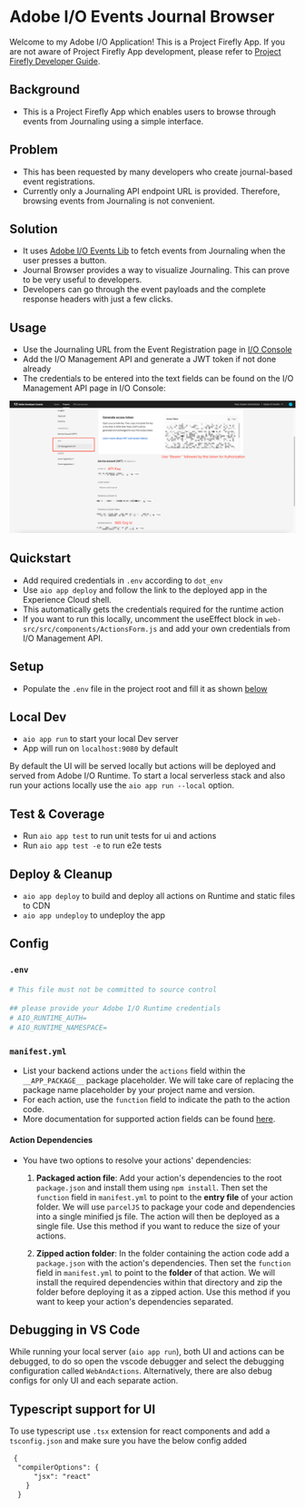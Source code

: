 # Adobe I/O Events Journal Browser

Welcome to my Adobe I/O Application! This is a Project Firefly App. If you are not aware of Project Firefly App development, please refer to [Project Firefly Developer Guide](https://github.com/AdobeDocs/project-firefly).

## Background

- This is a Project Firefly App which enables users to browse through events from Journaling using a simple interface.

## Problem

- This has been requested by many developers who create journal-based event registrations. 
- Currently only a Journaling API endpoint URL is provided. Therefore, browsing events from Journaling is not convenient.

## Solution

- It uses [Adobe I/O Events Lib](https://github.com/adobe/aio-lib-events) to fetch events from Journaling when the user presses a button.
- Journal Browser provides a way to visualize Journaling. This can prove to be very useful to developers.
- Developers can go through the event payloads and the complete response headers with just a few clicks.

## Usage

- Use the Journaling URL from the Event Registration page in [I/O Console](console.adobe.io)
- Add the I/O Management API and generate a JWT token if not done already
- The credentials to be entered into the text fields can be found on the I/O Management API page in I/O Console:

![Credentials for journaling](images/journaling-credentials.png)

## Quickstart

- Add required credentials in `.env` according to `dot_env`
- Use `aio app deploy` and follow the link to the deployed app in the Experience Cloud shell.
- This automatically gets the credentials required for the runtime action
- If you want to run this locally, uncomment the useEffect block in `web-src/src/components/ActionsForm.js` and add your own credentials from I/O Management API.

## Setup

- Populate the `.env` file in the project root and fill it as shown [below](#env)

## Local Dev

- `aio app run` to start your local Dev server
- App will run on `localhost:9080` by default

By default the UI will be served locally but actions will be deployed and served from Adobe I/O Runtime. To start a
local serverless stack and also run your actions locally use the `aio app run --local` option.

## Test & Coverage

- Run `aio app test` to run unit tests for ui and actions
- Run `aio app test -e` to run e2e tests

## Deploy & Cleanup

- `aio app deploy` to build and deploy all actions on Runtime and static files to CDN
- `aio app undeploy` to undeploy the app

## Config

### `.env`

```bash
# This file must not be committed to source control

## please provide your Adobe I/O Runtime credentials
# AIO_RUNTIME_AUTH=
# AIO_RUNTIME_NAMESPACE=
```

### `manifest.yml`

- List your backend actions under the `actions` field within the `__APP_PACKAGE__`
package placeholder. We will take care of replacing the package name placeholder
by your project name and version.
- For each action, use the `function` field to indicate the path to the action
code.
- More documentation for supported action fields can be found
[here](https://github.com/apache/incubator-openwhisk-wskdeploy/blob/master/specification/html/spec_actions.md#actions).

#### Action Dependencies

- You have two options to resolve your actions' dependencies:

  1. **Packaged action file**: Add your action's dependencies to the root
   `package.json` and install them using `npm install`. Then set the `function`
   field in `manifest.yml` to point to the **entry file** of your action
   folder. We will use `parcelJS` to package your code and dependencies into a
   single minified js file. The action will then be deployed as a single file.
   Use this method if you want to reduce the size of your actions.

  2. **Zipped action folder**: In the folder containing the action code add a
     `package.json` with the action's dependencies. Then set the `function`
     field in `manifest.yml` to point to the **folder** of that action. We will
     install the required dependencies within that directory and zip the folder
     before deploying it as a zipped action. Use this method if you want to keep
     your action's dependencies separated.

## Debugging in VS Code

While running your local server (`aio app run`), both UI and actions can be debugged, to do so open the vscode debugger
and select the debugging configuration called `WebAndActions`.
Alternatively, there are also debug configs for only UI and each separate action.

## Typescript support for UI

To use typescript use `.tsx` extension for react components and add a `tsconfig.json` 
and make sure you have the below config added
```
 {
  "compilerOptions": {
      "jsx": "react"
    }
  } 
```
